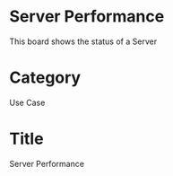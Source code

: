# Server Performance
This board shows the status of a Server

# Category
Use Case

# Title 
Server Performance